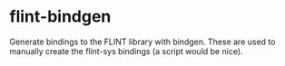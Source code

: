 # flint-bindgen

Generate bindings to the FLINT library with bindgen. These are used to manually create the flint-sys bindings (a script would be nice).
